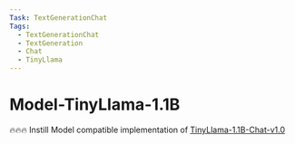 ```yaml
---
Task: TextGenerationChat
Tags:
  - TextGenerationChat
  - TextGeneration
  - Chat
  - TinyLlama
---
```


# Model-TinyLlama-1.1B

🔥🔥🔥 Instill Model compatible implementation of [TinyLlama-1.1B-Chat-v1.0](https://huggingface.co/TinyLlama/TinyLlama-1.1B-Chat-v1.0)
